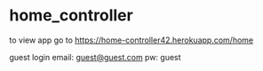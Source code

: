 # home_controller

to view app go to 
https://home-controller42.herokuapp.com/home

guest login
email: guest@guest.com
pw: guest
